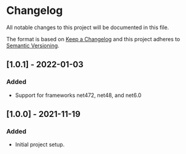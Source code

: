 # Changelog

All notable changes to this project will be documented in this file.

The format is based on [Keep a Changelog](http://keepachangelog.com/en/1.0.0/)
and this project adheres to [Semantic Versioning](http://semver.org/spec/v2.0.0.html).

## [1.0.1] - 2022-01-03

### Added

- Support for frameworks net472, net48, and net6.0

## [1.0.0] - 2021-11-19

### Added

- Initial project setup.
